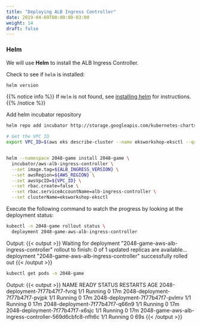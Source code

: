 ```yaml
---
title: "Deploying ALB Ingress Controller"
date: 2019-04-09T00:00:00-03:00
weight: 14
draft: false
---
```


### Helm

We will use **Helm** to install the ALB Ingress Controller.

Check to see if `helm` is installed:

```bash
helm version
```

{{% notice info %}}
If `Helm` is not found, see [installing helm](/beginner/060_helm/helm_intro/install/index.html) for instructions.
{{% /notice %}}

Add helm incubator repository

```bash
helm repo add incubator http://storage.googleapis.com/kubernetes-charts-incubator
```

```bash
# Get the VPC ID
export VPC_ID=$(aws eks describe-cluster --name eksworkshop-eksctl --query "cluster.resourcesVpcConfig.vpcId" --output text)


helm --namespace 2048-game install 2048-game \
  incubator/aws-alb-ingress-controller \
  --set image.tag=${ALB_INGRESS_VERSION} \
  --set awsRegion=${AWS_REGION} \
  --set awsVpcID=${VPC_ID} \
  --set rbac.create=false \
  --set rbac.serviceAccountName=alb-ingress-controller \
  --set clusterName=eksworkshop-eksctl
```

Execute the following command to watch the progress by looking at the deployment status:

```bash
kubectl -n 2048-game rollout status \
  deployment 2048-game-aws-alb-ingress-controller
```

Output:
{{< output >}}
Waiting for deployment "2048-game-aws-alb-ingress-controller" rollout to finish: 0 of 1 updated replicas are available...
deployment "2048-game-aws-alb-ingress-controller" successfully rolled out
{{< /output >}}

```bash
kubectl get pods -n 2048-game
```

Output:
{{< output >}}
NAME                                                    READY   STATUS    RESTARTS   AGE
2048-deployment-7f77b47f7-fvrqj                         1/1     Running   0          17m
2048-deployment-7f77b47f7-pvjpk                         1/1     Running   0          17m
2048-deployment-7f77b47f7-pvlmv                         1/1     Running   0          17m
2048-deployment-7f77b47f7-q66n9                         1/1     Running   0          17m
2048-deployment-7f77b47f7-x6sjc                         1/1     Running   0          17m
2048-game-aws-alb-ingress-controller-569d6cbfc8-nfh6c   1/1     Running   0          69s
{{< /output >}}
